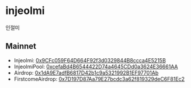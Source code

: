 # injeolmi
인절미

## Mainnet
- Injeolmi: [0x9CFc059F64D664F92f3d0329844B8ccca4E5215B](https://scope.klaytn.com/token/0x9CFc059F64D664F92f3d0329844B8ccca4E5215B)
- InjeolmiPool: [0xcefaBd4B6544422D74a4645CDd0a3624E36661AA](https://scope.klaytn.com/account/0xcefaBd4B6544422D74a4645CDd0a3624E36661AA)
- Airdrop: [0x1dA9E7adfB6817D42b1c9a5321992B1EF97701Ab](https://scope.klaytn.com/account/0x1dA9E7adfB6817D42b1c9a5321992B1EF97701Ab)
- FirstcomeAirdrop: [0x7D197D87Aa79E27bcdc3a62f819329deC6F81Ec2](https://scope.klaytn.com/account/0x7D197D87Aa79E27bcdc3a62f819329deC6F81Ec2)
